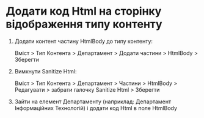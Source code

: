 # Додати код Html на сторінку відображення типу контенту

1. Додати контент частину HtmlBody до типу контенту:

    Вміст > Тип Контента > Департамент > Додати частини > HtmlBody > Зберегти

2. Вимкнути Sanitize Html:

    Вміст > Тип Контента > Департамент > Частини > HtmlBody > Редагувати > забрати галочку Sanitize Html > Зберегти

3. Зайти на елемент Департаменту (наприклад: Департамент Інформаційних Технологій) і додати код Html в поле HtmlBody